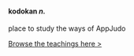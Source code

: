 #### kodokan *n.*
place to study the ways of AppJudo

<a href="https://github.com/appjudo/u/wiki">Browse the teachings here &gt;</a>
